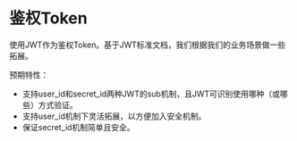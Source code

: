# 鉴权Token

使用JWT作为鉴权Token。基于JWT标准文档，我们根据我们的业务场景做一些拓展。

预期特性：
- 支持user_id和secret_id两种JWT的sub机制，且JWT可识别使用哪种（或哪些）方式验证。
- 支持user_id机制下灵活拓展，以方便加入安全机制。
- 保证secret_id机制简单且安全。
